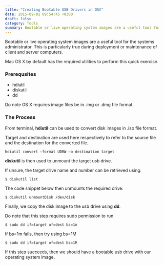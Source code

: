 ```yaml
---
title: "Creating Bootable USB Drivers in OSX"
date: 2015-09-01 09:54:45 +0300
draft: false
category: Tools
summary: Bootable or live operating system images are a useful tool for the systems administrator.
---
```

Bootable or live operating system images are a useful tool for the systems administrator. This is particularly true during deployment or maintenance of client and server computers.

Mac OS X by default has the required utilities to perform this quick exercise.

### Prerequsites

* hdiutil
* diskutil
* dd

Do note OS X requires image files be in .img or .dmg file format.

### The Process

From terminal, __hdiutil__ can be used to convert disk images in .iso file format.

Target and destination are used here respectively to refer to the source file and the destination for the converted file.

<pre><code>hdiutil convert –format UDRW –o destination target</code></pre>

__diskutil__ is then used to unmount the target usb drive.

If unsure, the target drive name and number can be retrieved using:

``$ diskutil list``

The code snippet below then unmounts the required drive.

``$ diskutil unmountDisk /dev/disk``

Finally, we copy the disk image to the usb drive using __dd__.

Do note that this step requires sudo permission to run.

``$ sudo dd if=target of=dest bs=1m``

If bs=1m fails, then try using bs=1M 

``$ sudo dd if=target of=dest bs=1M``

If this step succeeds, then we should have a bootable usb drive with our operating system image.
